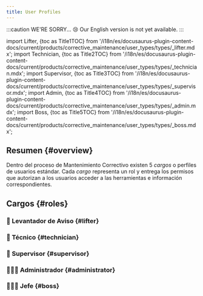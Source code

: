 ```yaml
---
title: User Profiles
---
```


:::caution WE'RE SORRY... 😢
Our English version is not yet available.
:::

import Lifter, {toc as Title1TOC} from '/i18n/es/docusaurus-plugin-content-docs/current/products/corrective_maintenance/user_types/types/_lifter.mdx'; 
import Technician, {toc as Title2TOC} from '/i18n/es/docusaurus-plugin-content-docs/current/products/corrective_maintenance/user_types/types/_technician.mdx'; 
import Supervisor, {toc as Title3TOC} from '/i18n/es/docusaurus-plugin-content-docs/current/products/corrective_maintenance/user_types/types/_supervisor.mdx'; 
import Admin, {toc as Title4TOC} from '/i18n/es/docusaurus-plugin-content-docs/current/products/corrective_maintenance/user_types/types/_admin.mdx'; 
import Boss, {toc as Title5TOC} from '/i18n/es/docusaurus-plugin-content-docs/current/products/corrective_maintenance/user_types/types/_boss.mdx'; 



## Resumen {#overview}
Dentro del proceso de Mantenimiento Correctivo existen 5 _cargos_ o perfiles de usuarios estándar. Cada _cargo_ representa un rol y entrega los permisos que autorizan a los usuarios acceder a las herramientas e información correspondientes.

## Cargos {#roles}
### 🚨 Levantador de Aviso {#lifter}

<Lifter/>

### 🧰 Técnico {#technician}

<Technician/>

### 🔎 Supervisor {#supervisor}

<Supervisor/>

### 🧑🏽‍💻 Administrador {#administrator}

<Admin/>

### 👩🏽‍💼 Jefe {#boss}

<Boss/>